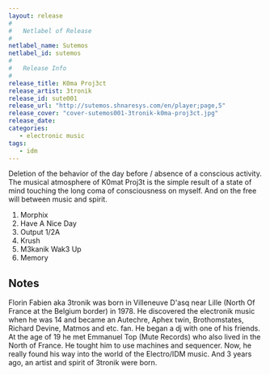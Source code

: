 ```yaml
---
layout: release
#
#   Netlabel of Release
#
netlabel_name: Sutemos
netlabel_id: sutemos
#
#   Release Info
#
release_title: K0ma Proj3ct
release_artist: 3tronik
release_id: sute001
release_url: "http://sutemos.shnaresys.com/en/player;page,5"
release_cover: "cover-sutemos001-3tronik-k0ma-proj3ct.jpg"
release_date: 
categories:
   - electronic music
tags:
   - idm
---
```

Deletion of the behavior of the day before / absence of a conscious activity. The musical atmosphere of K0mat Proj3t is the simple result of a state of mind touching the long coma of consciousness on myself. And on the free will between music and spirit.

1. Morphix
2. Have A Nice Day
3. Output 1/2A
4. Krush
5. M3kanik Wak3 Up
6. Memory


## Notes

Florin Fabien aka 3tronik was born in Villeneuve D'asq near Lille (North Of France at the Belgium border) in 1978. He discovered the electronik music when he was 14 and became an Autechre, Aphex twin, Brothomstates, Richard Devine, Matmos and etc. fan. He began a dj with one of his friends. At the age of 19 he met Emmanuel Top (Mute Records) who also lived in the North of France. He tought him to use machines and sequencer. Now, he really found his way into the world of the Electro/IDM music. And 3 years ago, an artist and spirit of 3tronik were born.
